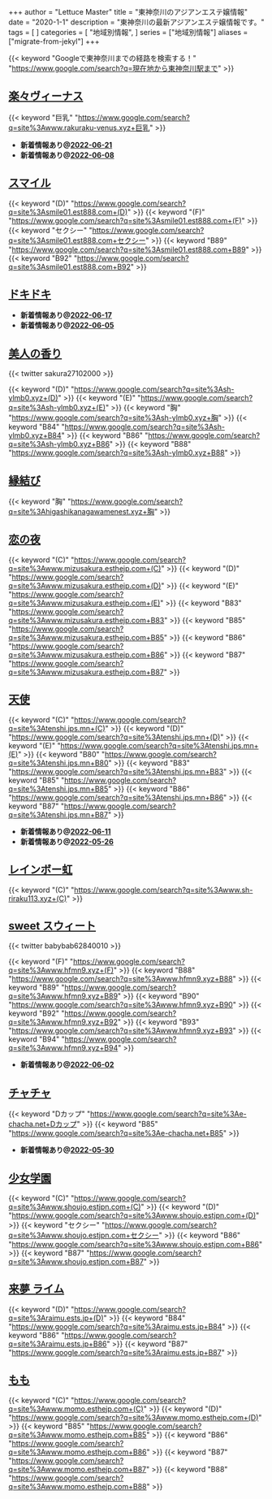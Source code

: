 +++
author = "Lettuce Master"
title = "東神奈川のアジアンエステ嬢情報"
date = "2020-1-1"
description = "東神奈川の最新アジアンエステ嬢情報です。"
tags = [
]
categories = [
    "地域別情報",
]
series = ["地域別情報"]
aliases = ["migrate-from-jekyl"]
+++

{{< keyword "Googleで東神奈川までの経路を検索する！" "https://www.google.com/search?q=現在地から東神奈川駅まで" >}}

## [楽々ヴィーナス](http://www.rakuraku-venus.xyz/)
{{< keyword "巨乳" "https://www.google.com/search?q=site%3Awww.rakuraku-venus.xyz+巨乳" >}} 

- **新着情報あり@[2022-06-21](/post/2022-06-21)**
- **新着情報あり@[2022-06-08](/post/2022-06-08)**
## [スマイル](http://smile01.est888.com/)
{{< keyword "(D)" "https://www.google.com/search?q=site%3Asmile01.est888.com+(D)" >}} {{< keyword "(F)" "https://www.google.com/search?q=site%3Asmile01.est888.com+(F)" >}} {{< keyword "セクシー" "https://www.google.com/search?q=site%3Asmile01.est888.com+セクシー" >}} {{< keyword "B89" "https://www.google.com/search?q=site%3Asmile01.est888.com+B89" >}} {{< keyword "B92" "https://www.google.com/search?q=site%3Asmile01.est888.com+B92" >}} 

## [ドキドキ](http://dokidoki.est-u.com/)


- **新着情報あり@[2022-06-17](/post/2022-06-17)**
- **新着情報あり@[2022-06-05](/post/2022-06-05)**
## [美人の香り](http://sh-ylmb0.xyz/)


{{< twitter sakura27102000 >}}

{{< keyword "(D)" "https://www.google.com/search?q=site%3Ash-ylmb0.xyz+(D)" >}} {{< keyword "(E)" "https://www.google.com/search?q=site%3Ash-ylmb0.xyz+(E)" >}} {{< keyword "胸" "https://www.google.com/search?q=site%3Ash-ylmb0.xyz+胸" >}} {{< keyword "B84" "https://www.google.com/search?q=site%3Ash-ylmb0.xyz+B84" >}} {{< keyword "B86" "https://www.google.com/search?q=site%3Ash-ylmb0.xyz+B86" >}} {{< keyword "B88" "https://www.google.com/search?q=site%3Ash-ylmb0.xyz+B88" >}} 

## [縁結び](http://higashikanagawamenest.xyz/)
{{< keyword "胸" "https://www.google.com/search?q=site%3Ahigashikanagawamenest.xyz+胸" >}} 

## [恋の夜](http://www.mizusakura.esthejp.com/)
{{< keyword "(C)" "https://www.google.com/search?q=site%3Awww.mizusakura.esthejp.com+(C)" >}} {{< keyword "(D)" "https://www.google.com/search?q=site%3Awww.mizusakura.esthejp.com+(D)" >}} {{< keyword "(E)" "https://www.google.com/search?q=site%3Awww.mizusakura.esthejp.com+(E)" >}} {{< keyword "B83" "https://www.google.com/search?q=site%3Awww.mizusakura.esthejp.com+B83" >}} {{< keyword "B85" "https://www.google.com/search?q=site%3Awww.mizusakura.esthejp.com+B85" >}} {{< keyword "B86" "https://www.google.com/search?q=site%3Awww.mizusakura.esthejp.com+B86" >}} {{< keyword "B87" "https://www.google.com/search?q=site%3Awww.mizusakura.esthejp.com+B87" >}} 

## [天使](https://tenshi.jps.mn/)
{{< keyword "(C)" "https://www.google.com/search?q=site%3Atenshi.jps.mn+(C)" >}} {{< keyword "(D)" "https://www.google.com/search?q=site%3Atenshi.jps.mn+(D)" >}} {{< keyword "(E)" "https://www.google.com/search?q=site%3Atenshi.jps.mn+(E)" >}} {{< keyword "B80" "https://www.google.com/search?q=site%3Atenshi.jps.mn+B80" >}} {{< keyword "B83" "https://www.google.com/search?q=site%3Atenshi.jps.mn+B83" >}} {{< keyword "B85" "https://www.google.com/search?q=site%3Atenshi.jps.mn+B85" >}} {{< keyword "B86" "https://www.google.com/search?q=site%3Atenshi.jps.mn+B86" >}} {{< keyword "B87" "https://www.google.com/search?q=site%3Atenshi.jps.mn+B87" >}} 

- **新着情報あり@[2022-06-11](/post/2022-06-11)**
- **新着情報あり@[2022-05-26](/post/2022-05-26)**
## [レインボー虹](http://www.sh-riraku113.xyz/)
{{< keyword "(C)" "https://www.google.com/search?q=site%3Awww.sh-riraku113.xyz+(C)" >}} 

## [sweet スウィート](http://www.hfmn9.xyz/)


{{< twitter babybab62840010 >}}

{{< keyword "(F)" "https://www.google.com/search?q=site%3Awww.hfmn9.xyz+(F)" >}} {{< keyword "B88" "https://www.google.com/search?q=site%3Awww.hfmn9.xyz+B88" >}} {{< keyword "B89" "https://www.google.com/search?q=site%3Awww.hfmn9.xyz+B89" >}} {{< keyword "B90" "https://www.google.com/search?q=site%3Awww.hfmn9.xyz+B90" >}} {{< keyword "B92" "https://www.google.com/search?q=site%3Awww.hfmn9.xyz+B92" >}} {{< keyword "B93" "https://www.google.com/search?q=site%3Awww.hfmn9.xyz+B93" >}} {{< keyword "B94" "https://www.google.com/search?q=site%3Awww.hfmn9.xyz+B94" >}} 

- **新着情報あり@[2022-06-02](/post/2022-06-02)**
## [チャチャ](https://e-chacha.net/)
{{< keyword "Dカップ" "https://www.google.com/search?q=site%3Ae-chacha.net+Dカップ" >}} {{< keyword "B85" "https://www.google.com/search?q=site%3Ae-chacha.net+B85" >}} 

- **新着情報あり@[2022-05-30](/post/2022-05-30)**
## [少女学園](http://www.shoujo.estjpn.com/)
{{< keyword "(C)" "https://www.google.com/search?q=site%3Awww.shoujo.estjpn.com+(C)" >}} {{< keyword "(D)" "https://www.google.com/search?q=site%3Awww.shoujo.estjpn.com+(D)" >}} {{< keyword "セクシー" "https://www.google.com/search?q=site%3Awww.shoujo.estjpn.com+セクシー" >}} {{< keyword "B86" "https://www.google.com/search?q=site%3Awww.shoujo.estjpn.com+B86" >}} {{< keyword "B87" "https://www.google.com/search?q=site%3Awww.shoujo.estjpn.com+B87" >}} 

## [来夢 ライム](http://raimu.ests.jp/)
{{< keyword "(D)" "https://www.google.com/search?q=site%3Araimu.ests.jp+(D)" >}} {{< keyword "B84" "https://www.google.com/search?q=site%3Araimu.ests.jp+B84" >}} {{< keyword "B86" "https://www.google.com/search?q=site%3Araimu.ests.jp+B86" >}} {{< keyword "B87" "https://www.google.com/search?q=site%3Araimu.ests.jp+B87" >}} 

## [もも](http://www.momo.esthejp.com/)
{{< keyword "(C)" "https://www.google.com/search?q=site%3Awww.momo.esthejp.com+(C)" >}} {{< keyword "(D)" "https://www.google.com/search?q=site%3Awww.momo.esthejp.com+(D)" >}} {{< keyword "B85" "https://www.google.com/search?q=site%3Awww.momo.esthejp.com+B85" >}} {{< keyword "B86" "https://www.google.com/search?q=site%3Awww.momo.esthejp.com+B86" >}} {{< keyword "B87" "https://www.google.com/search?q=site%3Awww.momo.esthejp.com+B87" >}} {{< keyword "B88" "https://www.google.com/search?q=site%3Awww.momo.esthejp.com+B88" >}} 

